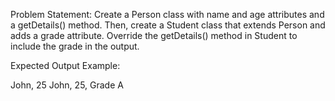 Problem Statement:
Create a Person class with name and age attributes and a getDetails() method.
Then, create a Student class that extends Person and adds a grade attribute.
Override the getDetails() method in Student to include the grade in the output.

Expected Output Example:

John, 25
John, 25, Grade A


